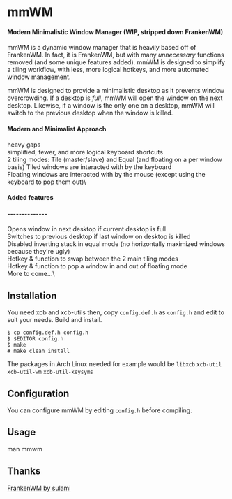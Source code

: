 # mmWM
#### Modern Minimalistic Window Manager (WIP, stripped down FrankenWM)

mmWM is a dynamic window manager that is heavily based off of FrankenWM. In fact, it is FrankenWM, but with many _unnecessary_ functions removed (and some unique features added). mmWM is designed to simplify a tiling workflow, with less, more logical hotkeys, and more automated window management.

mmWM is designed to provide a minimalistic desktop as it prevents window overcrowding. If a desktop is _full_, mmWM will open the window on the next desktop. Likewise, if a window is the only one on a desktop, mmWM will switch to the previous desktop when the window is killed.

#### Modern and Minimalist Approach
heavy gaps\
simplified, fewer, and more logical keyboard shortcuts\
2 tiling modes: Tile (master/slave) and Equal (and floating on a per window basis)
Tiled windows are interacted with by the keyboard\
Floating windows are interacted with by the mouse (except using the keyboard to pop them out)\


#### Added features
#### --------------
Opens window in next desktop if current desktop is full\
Switches to previous desktop if last window on desktop is killed\
Disabled inverting stack in equal mode (no horizontally maximized windows because they're ugly)\
Hotkey & function to swap between the 2 main tiling modes\
Hotkey & function to pop a window in and out of floating mode\
More to come...\

Installation
------------

You need xcb and xcb-utils then, copy `config.def.h` as `config.h` and edit to
suit your needs.  Build and install.

    $ cp config.def.h config.h
    $ $EDITOR config.h
    $ make
    # make clean install

The packages in Arch Linux needed for example would be
`libxcb` `xcb-util` `xcb-util-wm` `xcb-util-keysyms`


Configuration
-------------

You can configure mmWM by editing `config.h` before compiling.

Usage
-----

man mmwm

Thanks
------

[FrankenWM by sulami](https://github.com/sulami/FrankenWM)


